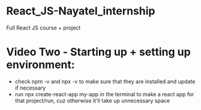 # React_JS-Nayatel_internship
Full React JS course + project


# Video Two - Starting up + setting up environment:
* check npm -v and npx -v to make sure that they are installed and update if necessary
* run npx create-react-app my-app in the terminal to make a react app for that project/run, cuz otherwise it'll take up unnecessary space
